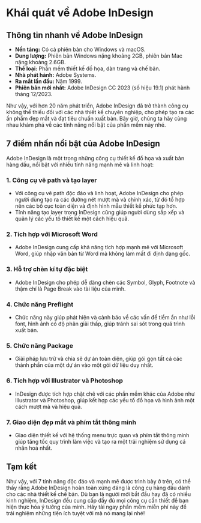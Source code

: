 # Khái quát về Adobe InDesign

## Thông tin nhanh về Adobe InDesign
- **Nền tảng:** Có cả phiên bản cho Windows và macOS.
- **Dung lượng:** Phiên bản Windows nặng khoảng 2GB, phiên bản Mac nặng khoảng 2.6GB.
- **Thể loại:** Phần mềm thiết kế đồ họa, dàn trang và chế bản.
- **Nhà phát hành:** Adobe Systems.
- **Ra mắt lần đầu:** Năm 1999.
- **Phiên bản mới nhất:** Adobe InDesign CC 2023 (số hiệu 19.1) phát hành tháng 12/2023.

Như vậy, với hơn 20 năm phát triển, Adobe InDesign đã trở thành công cụ không thể thiếu đối với các nhà thiết kế chuyên nghiệp, cho phép tạo ra các ấn phẩm đẹp mắt và đạt tiêu chuẩn xuất bản. Bây giờ, chúng ta hãy cùng nhau khám phá về các tính năng nổi bật của phần mềm này nhé.

## 7 điểm nhấn nổi bật của Adobe InDesign

Adobe InDesign là một trong những công cụ thiết kế đồ họa và xuất bản hàng đầu, nổi bật với nhiều tính năng mạnh mẽ và linh hoạt:

### 1. Công cụ vẽ path và tạo layer
- Với công cụ vẽ path độc đáo và linh hoạt, Adobe InDesign cho phép người dùng tạo ra các đường nét mượt mà và chính xác, từ đó tổ hợp nên các bố cục toàn diện và định hình mẫu thiết kế phức tạp hơn.
- Tính năng tạo layer trong InDesign cũng giúp người dùng sắp xếp và quản lý các yếu tố thiết kế một cách hiệu quả.

### 2. Tích hợp với Microsoft Word
- Adobe InDesign cung cấp khả năng tích hợp mạnh mẽ với Microsoft Word, giúp nhập văn bản từ Word mà không làm mất đi định dạng gốc.

### 3. Hỗ trợ chèn kí tự đặc biệt
- Adobe InDesign cho phép dễ dàng chèn các Symbol, Glyph, Footnote và thậm chí là Page Break vào tài liệu của mình.

### 4. Chức năng Preflight
- Chức năng này giúp phát hiện và cảnh báo về các vấn đề tiềm ẩn như lỗi font, hình ảnh có độ phân giải thấp, giúp tránh sai sót trong quá trình xuất bản.

### 5. Chức năng Package
- Giải pháp lưu trữ và chia sẻ dự án toàn diện, giúp gói gọn tất cả các thành phần của một dự án vào một gói dữ liệu duy nhất.

### 6. Tích hợp với Illustrator và Photoshop
- InDesign được tích hợp chặt chẽ với các phần mềm khác của Adobe như Illustrator và Photoshop, giúp kết hợp các yếu tố đồ họa và hình ảnh một cách mượt mà và hiệu quả.

### 7. Giao diện đẹp mắt và phím tắt thông minh
- Giao diện thiết kế với hệ thống menu trực quan và phím tắt thông minh giúp tăng tốc quy trình làm việc và tạo ra một trải nghiệm sử dụng cá nhân hoá nhất.

## Tạm kết
Như vậy, với 7 tính năng độc đáo và mạnh mẽ được trình bày ở trên, có thể thấy rằng Adobe InDesign hoàn toàn xứng đáng là công cụ hàng đầu dành cho các nhà thiết kế chế bản. Dù bạn là người mới bắt đầu hay đã có nhiều kinh nghiệm, InDesign đều cung cấp đầy đủ mọi công cụ cần thiết để bạn hiện thực hóa ý tưởng của mình. Hãy tải ngay phần mềm miễn phí này để trải nghiệm những tiện ích tuyệt vời mà nó mang lại nhé!
